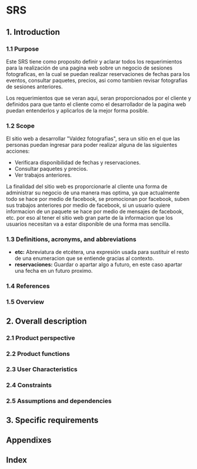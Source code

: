 # SRS
## 1. Introduction

### 1.1 Purpose
Este SRS tiene como proposito definir y aclarar todos los requerimientos para la realización de una pagina web sobre un negocio de sesiones fotograficas, en la cual se puedan realizar reservaciones de fechas para los eventos, consultar paquetes, precios, asi como tambien revisar fotografias de sesiones anteriores. 

Los requerimientos que se veran aqui, seran proporcionados por el cliente y definidos para que tanto el cliente como el desarrollador de la pagina web puedan entenderlos y aplicarlos de la mejor forma posible.
### 1.2 Scope
El sitio web a desarrollar "Valdez fotografias", sera un sitio en el que las personas puedan ingresar para poder realizar alguna de las siguientes acciones:
* Verificara disponibilidad de fechas y reservaciones.
* Consultar paquetes y precios.
* Ver trabajos anteriores.

La finalidad del sitio web es proporcionarle al cliente una forma de administrar su negocio de una manera mas optima, ya que actualmente todo se hace por medio de facebook, se promocionan por facebook, suben sus trabajos anteriores por medio de facebook, si un usuario quiere informacion de un paquete se hace por medio de mensajes de facebook, etc. por eso al tener el sitio web gran parte de la informacion que los usuarios necesitan va a estar disponible de una forma mas sencilla.
### 1.3 Definitions, acronyms, and abbreviations
* **etc:** Abreviatura de etcétera, una expresión usada para sustituir el resto de una enumeracion que se entiende gracias al contexto.
* **reservaciones:** Guardar o apartar algo a futuro, en este caso apartar una fecha en un futuro proximo.

### 1.4 References
### 1.5 Overview

## 2. Overall description
### 2.1 Product perspective
### 2.2 Product functions
### 2.3 User Characteristics
### 2.4 Constraints
### 2.5 Assumptions and dependencies

## 3. Specific requirements

## Appendixes

## Index
